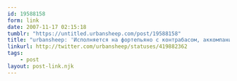 ```yaml
---
id: 19588158
form: link
date: 2007-11-17 02:15:18
tumblr: "https://untitled.urbansheep.com/post/19588158"
title: "urbansheep: 'Исполняется на фортепьяно с контрабасом, аккомпанируют мп3-артефакты.'"
linkurl: http://twitter.com/urbansheep/statuses/419882362
tags:
    - post
layout: post-link.njk
---
```


